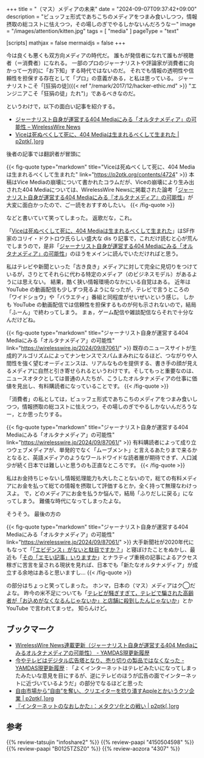 +++
title = "（マス）メディアの未来"
date =  "2024-09-07T09:37:42+09:00"
description = "ビュッフェ形式であちこちのメディアをつまみ食いしつつ，情報摂取の総コストに怯えつつ，その場しのぎでやるしかないんだろうなー"
image = "/images/attention/kitten.jpg"
tags = [ "media" ]
pageType = "text"

[scripts]
  mathjax = false
  mermaidjs = false
+++

今は良くも悪くも双方向メディアの時代だ。
誰もが発信者になれて誰もが視聴者（＝消費者）になれる。
一部のプロのジャーナリストや評論家が消費者に向かって一方的に「お下知」する時代ではないのだ。
それでも情報の透明性や信頼性を担保する存在として「プロ」の意義がある，と私は思っている。
ジャーナリストこそ「[狂狷の徒]({{< ref "/remark/2017/12/hacker-ethic.md" >}} "エンジニアこそ「狂狷の徒」たれ")」であるべきなのだ。

というわけで，以下の面白い記事を紹介する。

- [ジャーナリスト自身が運営する404 Mediaにみる「オルタナメディア」の可能性 – WirelessWire News](https://wirelesswire.jp/2024/09/87061/)
- [Viceは死ぬべくして死に、404 Mediaは生まれるべくして生まれた | p2ptk[.]org](https://p2ptk.org/contents/4724)

後者の記事では翻訳者が冒頭に

{{< fig-quote type="markdown" title="Viceは死ぬべくして死に、404 Mediaは生まれるべくして生まれた" link="https://p2ptk.org/contents/4724" >}}
本稿はVice Mediaの崩壊について書かれたコラムだが、Viceの崩壊により生み出された404 Mediaについては、WirelessWire Newsに掲載された論考「[ジャーナリスト自身が運営する404 Mediaにみる『オルタナメディア』の可能性](https://wirelesswire.jp/2024/09/87061/)」が大変に面白かったので、ご一読をおすすめしたい。
{{< /fig-quote >}}

などと書いていて笑ってしまった。
返歌だな，これ。

「[Viceは死ぬべくして死に、404 Mediaは生まれるべくして生まれた](https://p2ptk.org/contents/4724)」はSF作家のコリイ・ドクトロウ氏らしい盛大な dis り記事で，これだけ読むと心が荒んでしまうので，是非「[ジャーナリスト自身が運営する404 Mediaにみる「オルタナメディア」の可能性](https://wirelesswire.jp/2024/09/87061/)」のほうをメインに読んでいただければと思う。

私はテレビや新聞といった「古き良き」メディアに対して完全に見切りをつけているが，さりとてそれらに代わる特定のメディア（のビジネスモデル）があるようには思えない。
結果，酷く狭い情報環境のなかにいる自覚はある。
近年は YouTube の動画配信も少しずつ見るようになったが，テレビで言うところの「ワイドショウ」や「バラエティ」番組と同程度がせいぜいという感じ。
しかも YouTube の動画配信では信頼性を担保するものが何も示されないので，結局「ふーん」で終わってしまう。
まぁ，ゲーム配信や雑談配信ならそれで十分なんだけどね。

{{< fig-quote type="markdown" title="ジャーナリスト自身が運営する404 Mediaにみる「オルタナメディア」の可能性" link="https://wirelesswire.jp/2024/09/87061/" >}}
既存のニュースサイトが生成的アルゴリズムによってナンセンスでスパムまみれになるほど、つながりや人間性を強く望むオーディエンスは、リアルなものを提供する、書き手の顔が見えるメディアに自然と引き寄せられるというわけです。そしてもっと重要なのは、ニュースオタクとしては普通の人たちが、こうしたオルタナメディアの仕事に価値を見出し、有料購読者になっていることです。
{{< /fig-quote >}}

「消費者」の私としては，ビュッフェ形式であちこちのメディアをつまみ食いしつつ，情報摂取の総コストに怯えつつ，その場しのぎでやるしかないんだろうなー，とか思ったりする。

{{< fig-quote type="markdown" title="ジャーナリスト自身が運営する404 Mediaにみる「オルタナメディア」の可能性" link="https://wirelesswire.jp/2024/09/87061/" >}}
有料購読者によって成り立つウェブメディアが、単発的でなく「ムーブメント」と言えるあたりまで来るかとなると、英語メディアのようなワールドワイドな読者層が期待できず、人口減少が続く日本では難しいと思うのも正直なところです。
{{< /fig-quote >}}

私はお金持ちじゃないし情報処理能力も大したことないので，総ての有料メディアにお金を払って総ての情報を摂取して評価するとか，全く持って無理なわけっスよ。
で，どのメディアにお金を払うか悩んで，結局「ふりだしに戻る」になってしまう。
難儀な時代になってしまったよな。

そうそう。
最後の方の

{{< fig-quote type="markdown" title="ジャーナリスト自身が運営する404 Mediaにみる「オルタナメディア」の可能性" link="https://wirelesswire.jp/2024/09/87061/" >}}
大手新聞社が2020年代にもなって「[「エビデンス」がないと駄目ですか？](https://digital.asahi.com/articles/ASRBZ3JWJRBWUCVL003.html)」と寝ぼけたことをぬかし、最近も「[その「エモい記事」いりますか](https://digital.asahi.com/articles/ASS3W319WS3WULLI003M.html)」とナラティブ重視の記事によるアクセス稼ぎに苦言を呈される現状を見れば、日本でも「新たなオルタナメディア」が成立する余地はあると思いますし...
{{< /fig-quote >}}

の部分はちょっと笑ってしまった。
ホンマ，日本の（マス）メディアはク◯だよな。
昨今の米不足についても「[テレビが騒ぎすぎて，テレビで騙された高齢者が「お込めがなくなるんじゃないか」と店舗に殺到したんじゃないか](https://youtu.be/pByXZGRqyPQ?feature=shared)」とか YouTube で言われてまっせ。
知らんけど。

## ブックマーク

- [WirelessWire News連載更新（ジャーナリスト自身が運営する404 Mediaにみるオルタナメディアの可能性） - YAMDAS現更新履歴](https://yamdas.hatenablog.com/entry/20240903/wirelesswire)
- [今やテレビはデジタル広告塔となり、売り切りの製品ではなくなった - YAMDAS現更新履歴](https://yamdas.hatenablog.com/entry/20240903/tv-industrys-ads-tracking) : 「よくインターネットはテレビみたいになってしまったみたいな意見を目にするが、逆にテレビのほうが広告の面でインターネットに近づいているようだ」の部分でなるほどと思った
- [自由市場から“自由”を奪い、クリエイターを捻り潰すAppleとかいうクソ企業 | p2ptk[.]org](https://p2ptk.org/monopoly/4686)
- [『インターネットのなおしかた』：メタクソ化との戦い | p2ptk[.]org](https://p2ptk.org/digital-rights/4714)

## 参考

{{% review-tatsujin "infoshare2" %}} <!-- 続・情報共有の未来 -->
{{% review-paapi "4150504598" %}} <!-- フィルターバブル -->
{{% review-paapi "B0125TZSZ0" %}} <!-- つながりっぱなしの日常を生きる -->
{{% review-aozora "4307" %}} <!-- グリゴリの捕縛 -->
